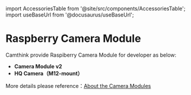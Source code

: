 import AccessoriesTable from '@site/src/components/AccessoriesTable';
import useBaseUrl from '@docusaurus/useBaseUrl';


# Raspberry Camera Module

Camthink provide Raspiberry Camera Module for developer as below:

- **Camera Module v2**
- **HQ Camera（M12-mount）**

More details please reference：[About the Camera Modules](https://www.raspberrypi.com/documentation/accessories/camera.html#hardware-specification)

